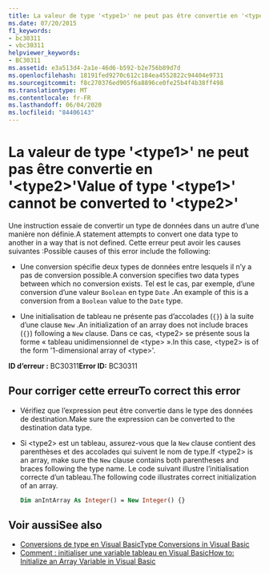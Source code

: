 ```yaml
---
title: La valeur de type '<type1>' ne peut pas être convertie en '<type2>'
ms.date: 07/20/2015
f1_keywords:
- bc30311
- vbc30311
helpviewer_keywords:
- BC30311
ms.assetid: e3a513d4-2a1e-46d6-b592-b2e756b89d7d
ms.openlocfilehash: 18191fed9270c612c184ea4552822c94404e9731
ms.sourcegitcommit: f8c270376ed905f6a8896ce0fe25b4f4b38ff498
ms.translationtype: MT
ms.contentlocale: fr-FR
ms.lasthandoff: 06/04/2020
ms.locfileid: "84406143"
---
```

# <a name="value-of-type-type1-cannot-be-converted-to-type2"></a><span data-ttu-id="b819e-102">La valeur de type '\<type1>' ne peut pas être convertie en '\<type2>'</span><span class="sxs-lookup"><span data-stu-id="b819e-102">Value of type '\<type1>' cannot be converted to '\<type2>'</span></span>

<span data-ttu-id="b819e-103">Une instruction essaie de convertir un type de données dans un autre d’une manière non définie.</span><span class="sxs-lookup"><span data-stu-id="b819e-103">A statement attempts to convert one data type to another in a way that is not defined.</span></span> <span data-ttu-id="b819e-104">Cette erreur peut avoir les causes suivantes :</span><span class="sxs-lookup"><span data-stu-id="b819e-104">Possible causes of this error include the following:</span></span>

- <span data-ttu-id="b819e-105">Une conversion spécifie deux types de données entre lesquels il n’y a pas de conversion possible.</span><span class="sxs-lookup"><span data-stu-id="b819e-105">A conversion specifies two data types between which no conversion exists.</span></span> <span data-ttu-id="b819e-106">Tel est le cas, par exemple, d’une conversion d’une valeur `Boolean` en type `Date` .</span><span class="sxs-lookup"><span data-stu-id="b819e-106">An example of this is a conversion from a `Boolean` value to the `Date` type.</span></span>

- <span data-ttu-id="b819e-107">Une initialisation de tableau ne présente pas d’accolades (`{}`) à la suite d’une clause `New` .</span><span class="sxs-lookup"><span data-stu-id="b819e-107">An initialization of an array does not include braces (`{}`) following a `New` clause.</span></span> <span data-ttu-id="b819e-108">Dans ce cas, \<type2> se présente sous la forme « tableau unidimensionnel de \<type> ».</span><span class="sxs-lookup"><span data-stu-id="b819e-108">In this case, \<type2> is of the form '1-dimensional array of \<type>'.</span></span>

<span data-ttu-id="b819e-109">**ID d’erreur :** BC30311</span><span class="sxs-lookup"><span data-stu-id="b819e-109">**Error ID:** BC30311</span></span>

## <a name="to-correct-this-error"></a><span data-ttu-id="b819e-110">Pour corriger cette erreur</span><span class="sxs-lookup"><span data-stu-id="b819e-110">To correct this error</span></span>

- <span data-ttu-id="b819e-111">Vérifiez que l’expression peut être convertie dans le type des données de destination.</span><span class="sxs-lookup"><span data-stu-id="b819e-111">Make sure the expression can be converted to the destination data type.</span></span>

- <span data-ttu-id="b819e-112">Si \<type2> est un tableau, assurez-vous que la `New` clause contient des parenthèses et des accolades qui suivent le nom de type.</span><span class="sxs-lookup"><span data-stu-id="b819e-112">If \<type2> is an array, make sure the `New` clause contains both parentheses and braces following the type name.</span></span> <span data-ttu-id="b819e-113">Le code suivant illustre l’initialisation correcte d’un tableau.</span><span class="sxs-lookup"><span data-stu-id="b819e-113">The following code illustrates correct initialization of an array.</span></span>

  ```vb
  Dim anIntArray As Integer() = New Integer() {}
  ```

## <a name="see-also"></a><span data-ttu-id="b819e-114">Voir aussi</span><span class="sxs-lookup"><span data-stu-id="b819e-114">See also</span></span>

- [<span data-ttu-id="b819e-115">Conversions de type en Visual Basic</span><span class="sxs-lookup"><span data-stu-id="b819e-115">Type Conversions in Visual Basic</span></span>](../programming-guide/language-features/data-types/type-conversions.md)
- [<span data-ttu-id="b819e-116">Comment : initialiser une variable tableau en Visual Basic</span><span class="sxs-lookup"><span data-stu-id="b819e-116">How to: Initialize an Array Variable in Visual Basic</span></span>](../programming-guide/language-features/arrays/how-to-initialize-an-array-variable.md)

